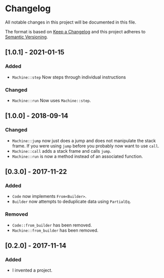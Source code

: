 # Changelog

All notable changes in this project will be documented in this file.

The format is based on [Keep a Changelog](http://keepachangelog.com/en/1.0.0/)
and this project adheres to [Semantic Versioning](http://semver.org/spec/v2.0.0.html).

## [1.0.1] - 2021-01-15
### Added
  - `Machine::step` Now steps through individual instructions

### Changed
  - `Machine::run` Now uses `Machine::step`.

## [1.0.0] - 2018-09-14
### Changed
  - `Machine::jump` now just does a jump and does not manipulate the stack frame.
    If you were using `jump` before you probably now want to use `call`.
  - `Machine::call` adds a stack frame and calls `jump`.
  - `Machine::run` is now a method instead of an associated function.

## [0.3.0] - 2017-11-22
### Added
  - `Code` now implements `From<Builder>`.
  - `Builder` now attempts to deduplicate data using `PartialEq`.

### Removed
  - `Code::from_builder` has been removed.
  - `Machine::from_builder` has been removed.

## [0.2.0] - 2017-11-14
### Added
  - I invented a project.
